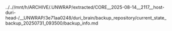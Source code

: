 ../..//mnt/h/ARCHIVE/.UNWRAP/extracted/CORE__2025-08-14__2117__host-duri-head-/__UNWRAP/3e71aa0248/duri_brain/backup_repository/current_state_backup_20250731_093500/backup_info.md